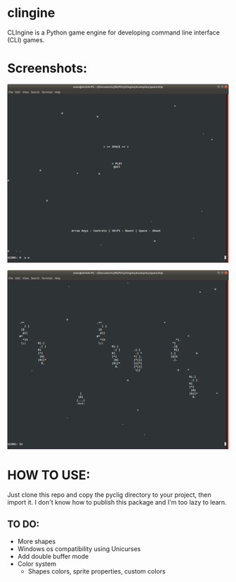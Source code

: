 # clingine
CLIngine is a Python game engine for developing command line interface (CLI) games.

# Screenshots:
![menu](screenshots/menu.png?raw=true "menu")

![gameplay](screenshots/gameplay.png?raw=true "gameplay")

# HOW TO USE:
Just clone this repo and copy the pyclig directory to your project, then import it.
I don't know how to publish this package and I'm too lazy to learn.

## TO DO:
* More shapes
* Windows os compatibility using Unicurses
* Add double buffer mode
* Color system
	* Shapes colors, sprite properties, custom colors